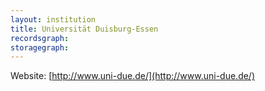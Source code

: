 ```yaml
---
layout: institution
title: Universität Duisburg-Essen
recordsgraph: 
storagegraph: 
---
```


Website: [http://www.uni-due.de/](http://www.uni-due.de/)
